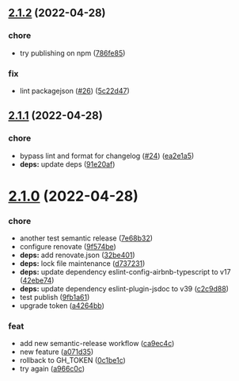 ## [2.1.2](https://github.com/blephy/rxstate/compare/v2.1.1...v2.1.2) (2022-04-28)


### chore

* try publishing on npm ([786fe85](https://github.com/blephy/rxstate/commit/786fe8595089d9c082b501f8540d53e393317df8))


### fix

* lint packagejson ([#26](https://github.com/blephy/rxstate/issues/26)) ([5c22d47](https://github.com/blephy/rxstate/commit/5c22d47d2db816a06ca6c2e0acd37e1e57bb5f6e))

## [2.1.1](https://github.com/blephy/rxstate/compare/v2.1.0...v2.1.1) (2022-04-28)


### chore

* bypass lint and format for changelog ([#24](https://github.com/blephy/rxstate/issues/24)) ([ea2e1a5](https://github.com/blephy/rxstate/commit/ea2e1a55b88a1397bcace7711c7d6dd8ecd64a0a))
* **deps:** update deps ([91e20af](https://github.com/blephy/rxstate/commit/91e20afb34e8a804e7046726ce097796d603eac8))

# [2.1.0](https://github.com/blephy/rxstate/compare/v2.0.0...v2.1.0) (2022-04-28)


### chore

* another test semantic release ([7e68b32](https://github.com/blephy/rxstate/commit/7e68b329e6102ed0290b85150fefb1bc8e0a241b))
* configure renovate ([9f574be](https://github.com/blephy/rxstate/commit/9f574be634c18f88ed8d20847a82baddad7b50ea))
* **deps:** add renovate.json ([32be401](https://github.com/blephy/rxstate/commit/32be40194fb43d12ebedd16b09fcb77ad11c61f8))
* **deps:** lock file maintenance ([d737231](https://github.com/blephy/rxstate/commit/d737231c99d26374289e1d639dd06d27f2e991d1))
* **deps:** update dependency eslint-config-airbnb-typescript to v17 ([42ebe74](https://github.com/blephy/rxstate/commit/42ebe74fa86fd6b9e533908ef6717b53323ac6dd))
* **deps:** update dependency eslint-plugin-jsdoc to v39 ([c2c9d88](https://github.com/blephy/rxstate/commit/c2c9d886f07f49d5c590bca971702f535943c10a))
* test publish ([9fb1a61](https://github.com/blephy/rxstate/commit/9fb1a616d7a904c95368d1bb53605bdb30f70e9f))
* upgrade token ([a4264bb](https://github.com/blephy/rxstate/commit/a4264bb55c2bc588f65244ec3f8f14ceee4947b4))


### feat

* add new semantic-release workflow ([ca9ec4c](https://github.com/blephy/rxstate/commit/ca9ec4c8cb0e34c0826da7a61bcc71825134703d))
* new feature ([a071d35](https://github.com/blephy/rxstate/commit/a071d35aa74d9dc9e6ac92221c0381a1c7e71b46))
* rollback to GH_TOKEN ([0c1be1c](https://github.com/blephy/rxstate/commit/0c1be1c4bbb22621a96f8ced097dc336a41d29fe))
* try again ([a966c0c](https://github.com/blephy/rxstate/commit/a966c0cc37236088ecbdc72e941254061912f293))
